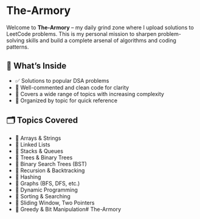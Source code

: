 # The-Armory

Welcome to **The-Armory** – my daily grind zone where I upload solutions to LeetCode problems. This is my personal mission to sharpen problem-solving skills and build a complete arsenal of algorithms and coding patterns.

## 🧠 What’s Inside

- ✅ Solutions to popular DSA problems
- 🧪 Well-commented and clean code for clarity
- 🚀 Covers a wide range of topics with increasing complexity
- 📁 Organized by topic for quick reference

## 🗂️ Topics Covered

- 📌 Arrays & Strings  
- 📌 Linked Lists  
- 📌 Stacks & Queues  
- 📌 Trees & Binary Trees  
- 📌 Binary Search Trees (BST)  
- 📌 Recursion & Backtracking  
- 📌 Hashing  
- 📌 Graphs (BFS, DFS, etc.)  
- 📌 Dynamic Programming  
- 📌 Sorting & Searching  
- 📌 Sliding Window, Two Pointers  
- 📌 Greedy & Bit Manipulation# The-Armory


